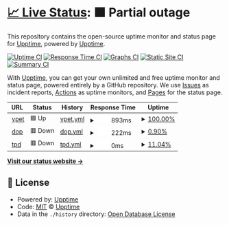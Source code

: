 # [📈 Live Status](https://demo.upptime.js.org): <!--live status--> **🟧 Partial outage**

This repository contains the open-source uptime monitor and status page for [Upptime](https://upptime.js.org), powered by [Upptime](https://github.com/upptime/upptime).

[![Uptime CI](https://github.com/upptime/upptime/workflows/Uptime%20CI/badge.svg)](https://github.com/upptime/upptime/actions?query=workflow%3A%22Uptime+CI%22)
[![Response Time CI](https://github.com/upptime/upptime/workflows/Response%20Time%20CI/badge.svg)](https://github.com/upptime/upptime/actions?query=workflow%3A%22Response+Time+CI%22)
[![Graphs CI](https://github.com/upptime/upptime/workflows/Graphs%20CI/badge.svg)](https://github.com/upptime/upptime/actions?query=workflow%3A%22Graphs+CI%22)
[![Static Site CI](https://github.com/upptime/upptime/workflows/Static%20Site%20CI/badge.svg)](https://github.com/upptime/upptime/actions?query=workflow%3A%22Static+Site+CI%22)
[![Summary CI](https://github.com/upptime/upptime/workflows/Summary%20CI/badge.svg)](https://github.com/upptime/upptime/actions?query=workflow%3A%22Summary+CI%22)

With [Upptime](https://upptime.js.org), you can get your own unlimited and free uptime monitor and status page, powered entirely by a GitHub repository. We use [Issues](https://github.com/upptime/upptime/issues) as incident reports, [Actions](https://github.com/upptime/upptime/actions) as uptime monitors, and [Pages](https://demo.upptime.js.org) for the status page.

<!--start: status pages-->
<!-- This summary is generated by Upptime (https://github.com/upptime/upptime) -->
<!-- Do not edit this manually, your changes will be overwritten -->
<!-- prettier-ignore -->
| URL | Status | History | Response Time | Uptime |
| --- | ------ | ------- | ------------- | ------ |
| <img alt="" src="https://icons.duckduckgo.com/ip3/vpet.ro.ico" height="13"> [vpet](https://vpet.ro) | 🟩 Up | [vpet.yml](https://github.com/lixicus/upvpt/commits/HEAD/history/vpet.yml) | <details><summary><img alt="Response time graph" src="./graphs/vpet/response-time-week.png" height="20"> 893ms</summary><br><a href="https://demo.upptime.js.org/history/vpet"><img alt="Response time 893" src="https://img.shields.io/endpoint?url=https%3A%2F%2Fraw.githubusercontent.com%2Flixicus%2Fupvpt%2FHEAD%2Fapi%2Fvpet%2Fresponse-time.json"></a><br><a href="https://demo.upptime.js.org/history/vpet"><img alt="24-hour response time 893" src="https://img.shields.io/endpoint?url=https%3A%2F%2Fraw.githubusercontent.com%2Flixicus%2Fupvpt%2FHEAD%2Fapi%2Fvpet%2Fresponse-time-day.json"></a><br><a href="https://demo.upptime.js.org/history/vpet"><img alt="7-day response time 893" src="https://img.shields.io/endpoint?url=https%3A%2F%2Fraw.githubusercontent.com%2Flixicus%2Fupvpt%2FHEAD%2Fapi%2Fvpet%2Fresponse-time-week.json"></a><br><a href="https://demo.upptime.js.org/history/vpet"><img alt="30-day response time 893" src="https://img.shields.io/endpoint?url=https%3A%2F%2Fraw.githubusercontent.com%2Flixicus%2Fupvpt%2FHEAD%2Fapi%2Fvpet%2Fresponse-time-month.json"></a><br><a href="https://demo.upptime.js.org/history/vpet"><img alt="1-year response time 893" src="https://img.shields.io/endpoint?url=https%3A%2F%2Fraw.githubusercontent.com%2Flixicus%2Fupvpt%2FHEAD%2Fapi%2Fvpet%2Fresponse-time-year.json"></a></details> | <details><summary><a href="https://demo.upptime.js.org/history/vpet">100.00%</a></summary><a href="https://demo.upptime.js.org/history/vpet"><img alt="All-time uptime 100.00%" src="https://img.shields.io/endpoint?url=https%3A%2F%2Fraw.githubusercontent.com%2Flixicus%2Fupvpt%2FHEAD%2Fapi%2Fvpet%2Fuptime.json"></a><br><a href="https://demo.upptime.js.org/history/vpet"><img alt="24-hour uptime 100.00%" src="https://img.shields.io/endpoint?url=https%3A%2F%2Fraw.githubusercontent.com%2Flixicus%2Fupvpt%2FHEAD%2Fapi%2Fvpet%2Fuptime-day.json"></a><br><a href="https://demo.upptime.js.org/history/vpet"><img alt="7-day uptime 100.00%" src="https://img.shields.io/endpoint?url=https%3A%2F%2Fraw.githubusercontent.com%2Flixicus%2Fupvpt%2FHEAD%2Fapi%2Fvpet%2Fuptime-week.json"></a><br><a href="https://demo.upptime.js.org/history/vpet"><img alt="30-day uptime 100.00%" src="https://img.shields.io/endpoint?url=https%3A%2F%2Fraw.githubusercontent.com%2Flixicus%2Fupvpt%2FHEAD%2Fapi%2Fvpet%2Fuptime-month.json"></a><br><a href="https://demo.upptime.js.org/history/vpet"><img alt="1-year uptime 100.00%" src="https://img.shields.io/endpoint?url=https%3A%2F%2Fraw.githubusercontent.com%2Flixicus%2Fupvpt%2FHEAD%2Fapi%2Fvpet%2Fuptime-year.json"></a></details>
| <img alt="" src="https://icons.duckduckgo.com/ip3/dopmotorsport.ro.ico" height="13"> [dop](https://dopmotorsport.ro) | 🟥 Down | [dop.yml](https://github.com/lixicus/upvpt/commits/HEAD/history/dop.yml) | <details><summary><img alt="Response time graph" src="./graphs/dop/response-time-week.png" height="20"> 222ms</summary><br><a href="https://demo.upptime.js.org/history/dop"><img alt="Response time 222" src="https://img.shields.io/endpoint?url=https%3A%2F%2Fraw.githubusercontent.com%2Flixicus%2Fupvpt%2FHEAD%2Fapi%2Fdop%2Fresponse-time.json"></a><br><a href="https://demo.upptime.js.org/history/dop"><img alt="24-hour response time 222" src="https://img.shields.io/endpoint?url=https%3A%2F%2Fraw.githubusercontent.com%2Flixicus%2Fupvpt%2FHEAD%2Fapi%2Fdop%2Fresponse-time-day.json"></a><br><a href="https://demo.upptime.js.org/history/dop"><img alt="7-day response time 222" src="https://img.shields.io/endpoint?url=https%3A%2F%2Fraw.githubusercontent.com%2Flixicus%2Fupvpt%2FHEAD%2Fapi%2Fdop%2Fresponse-time-week.json"></a><br><a href="https://demo.upptime.js.org/history/dop"><img alt="30-day response time 222" src="https://img.shields.io/endpoint?url=https%3A%2F%2Fraw.githubusercontent.com%2Flixicus%2Fupvpt%2FHEAD%2Fapi%2Fdop%2Fresponse-time-month.json"></a><br><a href="https://demo.upptime.js.org/history/dop"><img alt="1-year response time 222" src="https://img.shields.io/endpoint?url=https%3A%2F%2Fraw.githubusercontent.com%2Flixicus%2Fupvpt%2FHEAD%2Fapi%2Fdop%2Fresponse-time-year.json"></a></details> | <details><summary><a href="https://demo.upptime.js.org/history/dop">0.90%</a></summary><a href="https://demo.upptime.js.org/history/dop"><img alt="All-time uptime 0.90%" src="https://img.shields.io/endpoint?url=https%3A%2F%2Fraw.githubusercontent.com%2Flixicus%2Fupvpt%2FHEAD%2Fapi%2Fdop%2Fuptime.json"></a><br><a href="https://demo.upptime.js.org/history/dop"><img alt="24-hour uptime 0.90%" src="https://img.shields.io/endpoint?url=https%3A%2F%2Fraw.githubusercontent.com%2Flixicus%2Fupvpt%2FHEAD%2Fapi%2Fdop%2Fuptime-day.json"></a><br><a href="https://demo.upptime.js.org/history/dop"><img alt="7-day uptime 0.90%" src="https://img.shields.io/endpoint?url=https%3A%2F%2Fraw.githubusercontent.com%2Flixicus%2Fupvpt%2FHEAD%2Fapi%2Fdop%2Fuptime-week.json"></a><br><a href="https://demo.upptime.js.org/history/dop"><img alt="30-day uptime 0.90%" src="https://img.shields.io/endpoint?url=https%3A%2F%2Fraw.githubusercontent.com%2Flixicus%2Fupvpt%2FHEAD%2Fapi%2Fdop%2Fuptime-month.json"></a><br><a href="https://demo.upptime.js.org/history/dop"><img alt="1-year uptime 0.90%" src="https://img.shields.io/endpoint?url=https%3A%2F%2Fraw.githubusercontent.com%2Flixicus%2Fupvpt%2FHEAD%2Fapi%2Fdop%2Fuptime-year.json"></a></details>
| <img alt="" src="https://icons.duckduckgo.com/ip3/theprettydark.com.ico" height="13"> [tpd](https://theprettydark.com) | 🟥 Down | [tpd.yml](https://github.com/lixicus/upvpt/commits/HEAD/history/tpd.yml) | <details><summary><img alt="Response time graph" src="./graphs/tpd/response-time-week.png" height="20"> 0ms</summary><br><a href="https://demo.upptime.js.org/history/tpd"><img alt="Response time 0" src="https://img.shields.io/endpoint?url=https%3A%2F%2Fraw.githubusercontent.com%2Flixicus%2Fupvpt%2FHEAD%2Fapi%2Ftpd%2Fresponse-time.json"></a><br><a href="https://demo.upptime.js.org/history/tpd"><img alt="24-hour response time 0" src="https://img.shields.io/endpoint?url=https%3A%2F%2Fraw.githubusercontent.com%2Flixicus%2Fupvpt%2FHEAD%2Fapi%2Ftpd%2Fresponse-time-day.json"></a><br><a href="https://demo.upptime.js.org/history/tpd"><img alt="7-day response time 0" src="https://img.shields.io/endpoint?url=https%3A%2F%2Fraw.githubusercontent.com%2Flixicus%2Fupvpt%2FHEAD%2Fapi%2Ftpd%2Fresponse-time-week.json"></a><br><a href="https://demo.upptime.js.org/history/tpd"><img alt="30-day response time 0" src="https://img.shields.io/endpoint?url=https%3A%2F%2Fraw.githubusercontent.com%2Flixicus%2Fupvpt%2FHEAD%2Fapi%2Ftpd%2Fresponse-time-month.json"></a><br><a href="https://demo.upptime.js.org/history/tpd"><img alt="1-year response time 0" src="https://img.shields.io/endpoint?url=https%3A%2F%2Fraw.githubusercontent.com%2Flixicus%2Fupvpt%2FHEAD%2Fapi%2Ftpd%2Fresponse-time-year.json"></a></details> | <details><summary><a href="https://demo.upptime.js.org/history/tpd">11.04%</a></summary><a href="https://demo.upptime.js.org/history/tpd"><img alt="All-time uptime 11.04%" src="https://img.shields.io/endpoint?url=https%3A%2F%2Fraw.githubusercontent.com%2Flixicus%2Fupvpt%2FHEAD%2Fapi%2Ftpd%2Fuptime.json"></a><br><a href="https://demo.upptime.js.org/history/tpd"><img alt="24-hour uptime 11.04%" src="https://img.shields.io/endpoint?url=https%3A%2F%2Fraw.githubusercontent.com%2Flixicus%2Fupvpt%2FHEAD%2Fapi%2Ftpd%2Fuptime-day.json"></a><br><a href="https://demo.upptime.js.org/history/tpd"><img alt="7-day uptime 11.04%" src="https://img.shields.io/endpoint?url=https%3A%2F%2Fraw.githubusercontent.com%2Flixicus%2Fupvpt%2FHEAD%2Fapi%2Ftpd%2Fuptime-week.json"></a><br><a href="https://demo.upptime.js.org/history/tpd"><img alt="30-day uptime 11.04%" src="https://img.shields.io/endpoint?url=https%3A%2F%2Fraw.githubusercontent.com%2Flixicus%2Fupvpt%2FHEAD%2Fapi%2Ftpd%2Fuptime-month.json"></a><br><a href="https://demo.upptime.js.org/history/tpd"><img alt="1-year uptime 11.04%" src="https://img.shields.io/endpoint?url=https%3A%2F%2Fraw.githubusercontent.com%2Flixicus%2Fupvpt%2FHEAD%2Fapi%2Ftpd%2Fuptime-year.json"></a></details>

<!--end: status pages-->

[**Visit our status website →**](https://demo.upptime.js.org)

## 📄 License

- Powered by: [Upptime](https://github.com/upptime/upptime)
- Code: [MIT](./LICENSE) © [Upptime](https://upptime.js.org)
- Data in the `./history` directory: [Open Database License](https://opendatacommons.org/licenses/odbl/1-0/)
